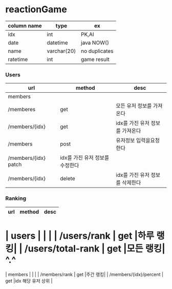 # reactionGame

| column name | type        | ex            |
|-------------|-------------|---------------|
| idx         | int         | PK,AI         |
| date        | datetime    | java NOW()    |
| name        | varchar(20) | no duplicates |
| ratetime    | int         | game result   |


### Users
|  url         | method | desc                         |
|--------------|--------|------------------------------|
| members      |        |                              |
| /memberes    | get    |모든 유저 정보를 가져온다      |
| /members/{idx}| get   |idx를 가진 유저 정보를 가져온다|
| /members     | post   |유저정보 입력을요청한다        |
| /members/{idx}  patch  |idx를 가진 유저 정보를 수정한다|
| /members/{idx} | delete |idx를 가진 유저 정보를 삭제한다|

### Ranking
|url                | method | desc   |
|-------------------|--------|--------|

| users             |        |        |
| /users/rank       | get    |하루 랭킹|
| /users/total-rank | get    |모든 랭킹|
^.^
=======
| members           |        |        |
| /members/rank     | get    |주간 랭킹|
| /members/{idx}/percent | get    |idx 해당 유저 상위 |

